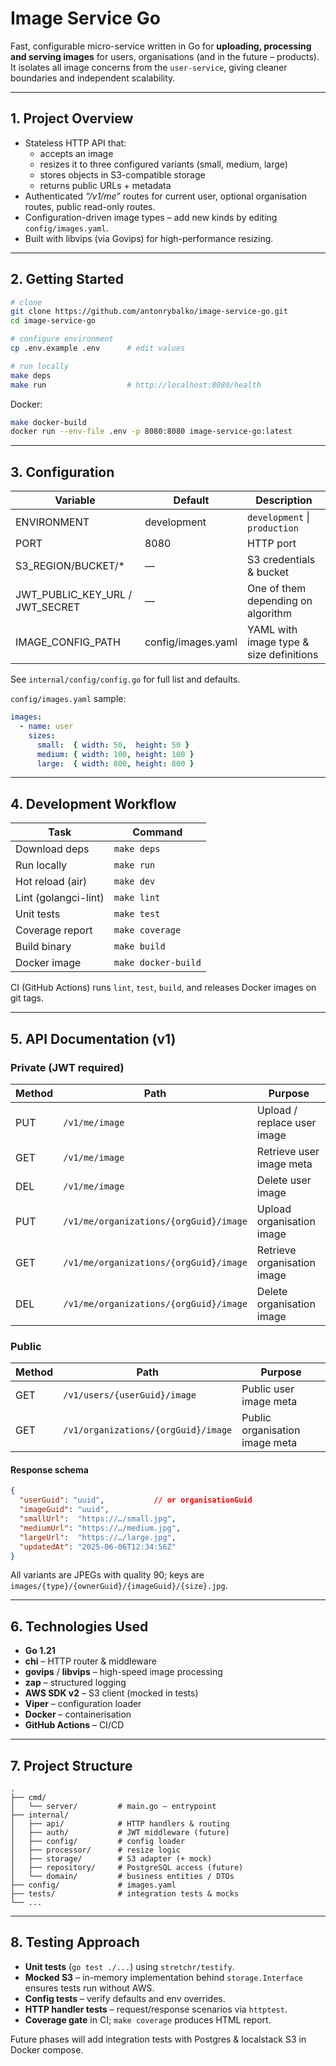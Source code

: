 # Image Service Go

Fast, configurable micro-service written in Go for **uploading, processing and serving images** for users, organisations (and in the future – products).  
It isolates all image concerns from the `user-service`, giving cleaner boundaries and independent scalability.

---

## 1. Project Overview
* Stateless HTTP API that:
  * accepts an image
  * resizes it to three configured variants (small, medium, large)
  * stores objects in S3-compatible storage
  * returns public URLs + metadata
* Authenticated _“/v1/me”_ routes for current user, optional organisation routes, public read-only routes.
* Configuration-driven image types – add new kinds by editing `config/images.yaml`.
* Built with libvips (via Govips) for high-performance resizing.

---

## 2. Getting Started

```bash
# clone
git clone https://github.com/antonrybalko/image-service-go.git
cd image-service-go

# configure environment
cp .env.example .env      # edit values

# run locally
make deps
make run                  # http://localhost:8080/health
```

Docker:

```bash
make docker-build
docker run --env-file .env -p 8080:8080 image-service-go:latest
```

---

## 3. Configuration

| Variable                         | Default          | Description                              |
|---------------------------------|------------------|------------------------------------------|
| ENVIRONMENT                      | development      | `development` \| `production`            |
| PORT                             | 8080             | HTTP port                                |
| S3_REGION/BUCKET/\*              | —                | S3 credentials & bucket                  |
| JWT_PUBLIC_KEY_URL / JWT_SECRET  | —                | One of them depending on algorithm       |
| IMAGE_CONFIG_PATH                | config/images.yaml | YAML with image type & size definitions |

See `internal/config/config.go` for full list and defaults.

`config/images.yaml` sample:

```yaml
images:
  - name: user
    sizes:
      small:  { width: 50,  height: 50 }
      medium: { width: 100, height: 100 }
      large:  { width: 800, height: 800 }
```

---

## 4. Development Workflow

| Task                       | Command               |
|----------------------------|-----------------------|
| Download deps              | `make deps`           |
| Run locally                | `make run`            |
| Hot reload (air)           | `make dev`            |
| Lint (golangci-lint)       | `make lint`           |
| Unit tests                 | `make test`           |
| Coverage report            | `make coverage`       |
| Build binary               | `make build`          |
| Docker image               | `make docker-build`   |

CI (GitHub Actions) runs `lint`, `test`, `build`, and releases Docker images on git tags.

---

## 5. API Documentation (v1)

### Private (JWT required)

| Method | Path                                         | Purpose                     |
|--------|----------------------------------------------|-----------------------------|
| PUT    | `/v1/me/image`                               | Upload / replace user image |
| GET    | `/v1/me/image`                               | Retrieve user image meta    |
| DEL    | `/v1/me/image`                               | Delete user image           |
| PUT    | `/v1/me/organizations/{orgGuid}/image`       | Upload organisation image   |
| GET    | `/v1/me/organizations/{orgGuid}/image`       | Retrieve organisation image |
| DEL    | `/v1/me/organizations/{orgGuid}/image`       | Delete organisation image   |

### Public

| Method | Path                                   | Purpose                           |
|--------|----------------------------------------|-----------------------------------|
| GET    | `/v1/users/{userGuid}/image`           | Public user image meta            |
| GET    | `/v1/organizations/{orgGuid}/image`    | Public organisation image meta    |

#### Response schema

```json
{
  "userGuid": "uuid",           // or organisationGuid
  "imageGuid": "uuid",
  "smallUrl":  "https://…/small.jpg",
  "mediumUrl": "https://…/medium.jpg",
  "largeUrl":  "https://…/large.jpg",
  "updatedAt": "2025-06-06T12:34:56Z"
}
```

All variants are JPEGs with quality 90; keys are `images/{type}/{ownerGuid}/{imageGuid}/{size}.jpg`.

---

## 6. Technologies Used
* **Go 1.21**
* **chi** – HTTP router & middleware
* **govips** / **libvips** – high-speed image processing
* **zap** – structured logging
* **AWS SDK v2** – S3 client (mocked in tests)
* **Viper** – configuration loader
* **Docker** – containerisation
* **GitHub Actions** – CI/CD

---

## 7. Project Structure

```
.
├── cmd/
│   └── server/         # main.go – entrypoint
├── internal/
│   ├── api/            # HTTP handlers & routing
│   ├── auth/           # JWT middleware (future)
│   ├── config/         # config loader
│   ├── processor/      # resize logic
│   ├── storage/        # S3 adapter (+ mock)
│   ├── repository/     # PostgreSQL access (future)
│   └── domain/         # business entities / DTOs
├── config/             # images.yaml
├── tests/              # integration tests & mocks
└── ...
```

---

## 8. Testing Approach

* **Unit tests** (`go test ./...`) using `stretchr/testify`.
* **Mocked S3** – in-memory implementation behind `storage.Interface` ensures tests run without AWS.
* **Config tests** – verify defaults and env overrides.
* **HTTP handler tests** – request/response scenarios via `httptest`.
* **Coverage gate** in CI; `make coverage` produces HTML report.

Future phases will add integration tests with Postgres & localstack S3 in Docker compose.
